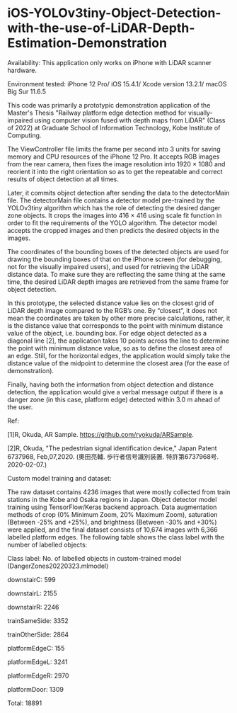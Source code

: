 # iOS-YOLOv3tiny-Object-Detection-with-the-use-of-LiDAR-Depth-Estimation-Demonstration

Availability: This application only works on iPhone with LiDAR scanner hardware.

Environment tested: iPhone 12 Pro/ iOS 15.4.1/ Xcode version 13.2.1/ macOS Big Sur 11.6.5

This code was primarily a prototypic demonstration application of the Master's Thesis "Railway platform edge detection method for visually-impaired using computer vision fused with depth maps from LiDAR" (Class of 2022) at Graduate School of Information Technology, Kobe Institute of Computing.

The ViewController file limits the frame per second into 3 units for saving memory and CPU resources of the iPhone 12 Pro. It accepts RGB images from the rear camera, then fixes the image resolution into 1920 × 1080 and reorient it into the right orientation so as to get the repeatable and correct results of object detection at all times.

Later, it commits object detection after sending the data to the detectorMain file. The detectorMain file contains a detector model pre-trained by the YOLOv3tiny algorithm which has the role of detecting the desired danger zone objects. It crops the images into 416 × 416 using scale fit function in order to fit the requirements of the YOLO algorithm.  The detector model accepts the cropped images and then predicts the desired objects in the images. 

The coordinates of the bounding boxes of the detected objects are used for drawing the bounding boxes of that on the iPhone screen (for debugging, not for the visually impaired users), and used for retrieving the LiDAR distance data. To make sure they are reflecting the same thing at the same time, the desired LiDAR depth images are retrieved from the same frame for object detection. 

In this prototype, the selected distance value lies on the closest grid of LiDAR depth image compared to the RGB’s one. By “closest”, it does not mean the coordinates are taken by other more precise calculations, rather, it is the distance value that corresponds to the point with minimum distance value of the object, i.e. bounding box. For edge object detected as a diagonal line [2], the application takes 10 points across the line to determine the point with minimum distance value, so as to define the closest area of an edge. Still, for the horizontal edges, the application would simply take the distance value of the midpoint to determine the closest area (for the ease of demonstration).

Finally, having both the information from object detection and distance detection, the application would give a verbal message output if there is a danger zone (in this case, platform edge) detected within 3.0 m ahead of the user.

Ref:

[1]R, Okuda, AR Sample. <https://github.com/ryokuda/ARSample>.

[2]R, Okuda, "The pedestrian signal identification device," Japan Patent 6737968, Feb,07,2020. 
(奧田亮輔. 歩行者信号識別装置. 特許第6737968号. 2020-02-07.)


Custom model training and dataset:

The raw dataset contains 4236 images that were mostly collected from train stations in the Kobe and Osaka regions in Japan. Object detector model training using TensorFlow/Keras backend approach. Data augmentation methods of crop (0% Minimum Zoom, 20% Maximum Zoom), saturation (Between -25% and +25%), and brightness (Between -30% and +30%) were applied, and the final dataset consists of 10,674 images with 6,366 labelled platform edges. The following table shows the class label with the number of labelled objects:

Class label: No. of labelled objects in custom-trained model (DangerZones20220323.mlmodel)

downstairC: 599

downstairL: 2155

downstairR: 2246

trainSameSide: 3352

trainOtherSide: 2864

platformEdgeC: 155

platformEdgeL: 3241

platformEdgeR: 2970

platformDoor: 1309

Total: 18891
